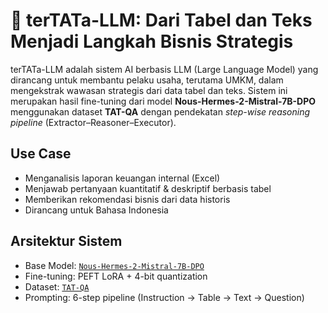 # 🤖 terTATa-LLM: Dari Tabel dan Teks Menjadi Langkah Bisnis Strategis

terTATa-LLM adalah sistem AI berbasis LLM (Large Language Model) yang dirancang untuk membantu pelaku usaha, terutama UMKM, dalam mengekstrak wawasan strategis dari data tabel dan teks. Sistem ini merupakan hasil fine-tuning dari model **Nous-Hermes-2-Mistral-7B-DPO** menggunakan dataset **TAT-QA** dengan pendekatan _step-wise reasoning pipeline_ (Extractor–Reasoner–Executor).

## Use Case

- Menganalisis laporan keuangan internal (Excel)
- Menjawab pertanyaan kuantitatif & deskriptif berbasis tabel
- Memberikan rekomendasi bisnis dari data historis
- Dirancang untuk Bahasa Indonesia

## Arsitektur Sistem

- Base Model: [`Nous-Hermes-2-Mistral-7B-DPO`](https://huggingface.co/NousResearch/Nous-Hermes-2-Mistral-7B-DPO)
- Fine-tuning: PEFT LoRA + 4-bit quantization
- Dataset: [`TAT-QA`](https://huggingface.co/datasets/next-tat/TAT-QA)
- Prompting: 6-step pipeline (Instruction → Table → Text → Question)
